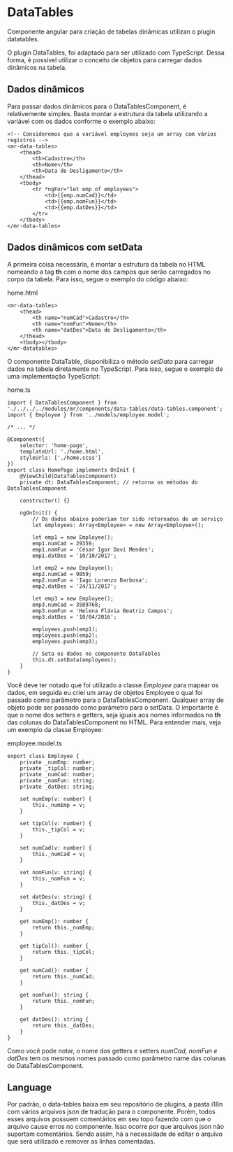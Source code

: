 # DataTables
Componente angular para criação de tabelas dinâmicas utilizan o plugin datatables.

O plugin DataTables, foi adaptado para ser utilizado com TypeScript. Dessa forma, é possível utilizar o conceito de objetos para carregar dados dinâmicos na tabela.

## Dados dinâmicos
Para passar dados dinâmicos para o DataTablesComponent, é relativemente simples. Basta montar a estrutura da tabela utilizando a variável com os dados conforme o exemplo abaixo:

    <!-- Consideremos que a variável employees seja um array com vários registros -->
    <mr-data-tables>
        <thead>
            <th>Cadastro</th>
            <th>Nome</th>
            <th>Data de Desligamento</th>
        </thead>
        <tbody>
            <tr *ngFor="let emp of employees">
                <td>{{emp.numCad}}</td>
                <td>{{emp.nomFun}}</td>
                <td>{{emp.datDes}}</td>
            </tr>
        </tbody>
    </mr-data-tables>

## Dados dinâmicos com setData
A primeira coisa necessária, é montar a estrutura da tabela no HTML nomeando a tag **th** com o nome dos campos que serão carregados no corpo da tabela. Para isso, segue o exemplo do código abaixo:

home.html

    <mr-data-tables>
        <thead>
            <th name="numCad">Cadastro</th>
            <th name="nomFun">Nome</th>
            <th name="datDes">Data de Desligamento</th>
        </thead>
        <tbody></tbody>
    </mr-datatables>

O componente DataTable, disponibiliza o método *setData* para carregar dados na tabela diretamente no TypeScript. Para isso, segue o exemplo de uma implementação TypeScript:

home.ts

    import { DataTablesComponent } from './../../../modules/mr/components/data-tables/data-tables.component';
    import { Employee } from '../models/employee.model';

    /* ... */

    @Component({
        selector: 'home-page',
        templateUrl: './home.html',
        styleUrls: ['./home.scss']
    })
    export class HomePage implements OnInit {
        @ViewChild(DataTablesComponent)
        private dt: DataTablesComponent; // retorna os métodos do DataTablesComponent

        constructor() {}

        ngOnInit() {
            // Os dados abaixo poderiam ter sido retornados de um serviço
            let employees: Array<Employee> = new Array<Employee>();

            let emp1 = new Employee();
            emp1.numCad = 29359;
            emp1.nomFun = 'César Igor Davi Mendes';
            emp1.datDes = '10/10/2017';

            let emp2 = new Employee();
            emp2.numCad = 9859;
            emp2.nomFun = 'Iago Lorenzo Barbosa';
            emp2.datDes = '24/11/2017';

            let emp3 = new Employee();
            emp3.numCad = 3589768;
            emp3.nomFun = 'Helena Flávia Beatriz Campos';
            emp3.datDes = '10/04/2016';

            employees.push(emp1);
            employees.push(emp2);
            employees.push(emp3);

            // Seta os dados no componente DataTables
            this.dt.setData(employees);
        }
    }

Você deve ter notado que foi utilizado a classe *Employee* para mapear os dados, em seguida eu criei um array de objetos Employee o qual foi passado como parâmetro para o DataTablesComponent. Qualquer array de objeto pode ser passado como parâmetro para o setData. O importante é que o nome dos setters e getters, seja iguais aos nomes informados no **th** das colunas do DataTablesComponent no HTML. Para entender mais, veja um exemplo da classe Employee:

employee.model.ts

    export class Employee {
        private _numEmp: number;
        private _tipCol: number;
        private _numCad: number;
        private _nomFun: string;
        private _datDes: string;

        set numEmp(v: number) {
            this._numEmp = v;
        }

        set tipCol(v: number) {
            this._tipCol = v;
        }

        set numCad(v: number) {
            this._numCad = v;
        }

        set nomFun(v: string) {
            this._nomFun = v;
        }

        set datDes(v: string) {
            this._datDes = v;
        }

        get numEmp(): number {
            return this._numEmp;
        }

        get tipCol(): number {
            return this._tipCol;
        }

        get numCad(): number {
            return this._numCad;
        }

        get nomFun(): string {
            return this._nomFun;
        }

        get datDes(): string {
            return this._datDes;
        }
    }

Como você pode notar, o nome dos getters e setters *numCad, nomFun e datDes* tem os mesmos nomes passado como parâmetro name das colunas do DataTablesComponent.

## Language
Por padrão, o data-tables baixa em seu repositório de plugins, a pasta i18n com vários arquivos json de tradução para o componente. Porém, todos esses arquivos possuem comentários em seu topo fazendo com que o arquivo cause erros no componente. Isso ocorre por que arquivos json não suportam comentários. Sendo assim, há a necessidade de editar o arquivo que será utilizado e remover as linhas comentadas.